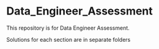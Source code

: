 # Data_Engineer_Assessment

This repository is for Data Engineer Assessment. 

Solutions for each section are in separate folders

